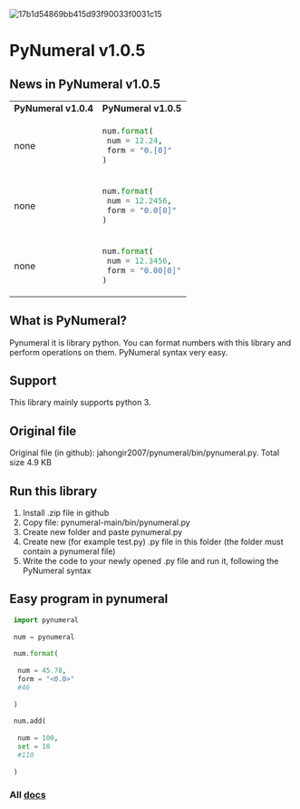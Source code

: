 ![17b1d54869bb415d93f90033f0031c15](https://user-images.githubusercontent.com/69193276/115025179-76e96b00-9eda-11eb-9137-91cd34ad60d9.png)
# PyNumeral v1.0.5
## News in PyNumeral v1.0.5
<table>
 <tr>
  <td><b>PyNumeral v1.0.4</b></td>
  <td><b>PyNumeral v1.0.5</b></td>
 </tr>
  <tr>
  <td>
   none
   </td>
    <td>
   
   ```python
   num.format(
    num = 12.24,
    form = "0.[0]"
   )
   ```
   </td>
   </tr>
 <tr>
     <td>
    none
   </td>
    <td>
   
   ```python
   num.format(
    num = 12.2456,
    form = "0.0[0]"
   )
   ```
    
   </td>
 </tr>
  <tr>
     <td>
    none
   </td>
    <td>
   
   ```python
   num.format(
    num = 12.3456,
    form = "0.00[0]"
   )
   ```
    
   </td>
 </tr>
</table>

## What is PyNumeral? 
Pynumeral it is library python. You can format numbers with this library and perform operations on them. PyNumeral syntax very easy.
## Support
This library mainly supports python 3.
## Original file
Original file (in github): jahongir2007/pynumeral/bin/pynumeral.py. Total size 4.9 KB
## Run this library
1. Install .zip file in github
2. Copy file: pynumeral-main/bin/pynumeral.py
3. Create new folder and paste pynumeral.py
4. Create new (for example test.py) .py file in this folder (the folder must contain a pynumeral file)
5. Write the code to your newly opened .py file and run it, following the PyNumeral syntax
## Easy program in pynumeral
```python
 import pynumeral
 
 num = pynumeral
 
 num.format(
 
  num = 45.78,
  form = "<0.0>"
  #46
  
 )
 
 num.add(
 
  num = 100,
  set = 10
  #110
  
 )
```
### All [docs](https://jahongir2007.github.io/pynumeral/)
